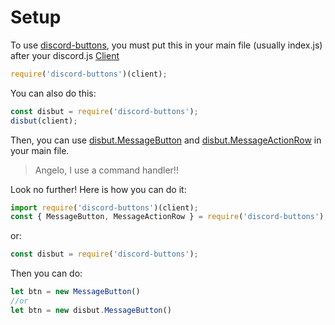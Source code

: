 # Setup

To use [discord-buttons](https://npmjs.com/discord-buttons), you must put this in your main file (usually index.js) after your discord.js [Client](https://discord.js.org/#/docs/main/stable/class/Client)

```js
require('discord-buttons')(client);
```
You can also do this:

```js
const disbut = require('discord-buttons');
disbut(client);
```

Then, you can use [disbut.MessageButton](../documentation/constructors/message-button) and [disbut.MessageActionRow](../documentation/constructors/message-action-row) in your main file.

> Angelo, I use a command handler!!

Look no further! Here is how you can do it:

```js
import require('discord-buttons')(client);
const { MessageButton, MessageActionRow } = require('discord-buttons');
```
or:

```js
const disbut = require('discord-buttons');
```

Then you can do:

```js
let btn = new MessageButton()
//or
let btn = new disbut.MessageButton()
```

